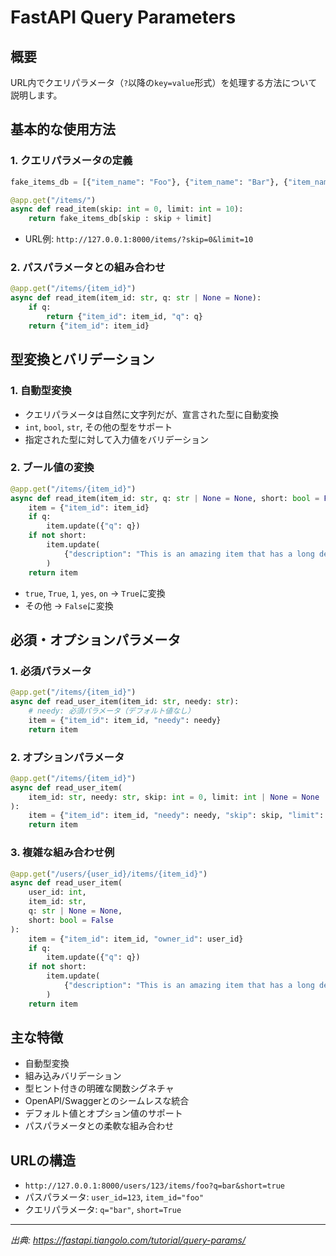 # FastAPI Query Parameters

## 概要
URL内でクエリパラメータ（`?`以降の`key=value`形式）を処理する方法について説明します。

## 基本的な使用方法

### 1. クエリパラメータの定義
```python
fake_items_db = [{"item_name": "Foo"}, {"item_name": "Bar"}, {"item_name": "Baz"}]

@app.get("/items/")
async def read_item(skip: int = 0, limit: int = 10):
    return fake_items_db[skip : skip + limit]
```
- URL例: `http://127.0.0.1:8000/items/?skip=0&limit=10`

### 2. パスパラメータとの組み合わせ
```python
@app.get("/items/{item_id}")
async def read_item(item_id: str, q: str | None = None):
    if q:
        return {"item_id": item_id, "q": q}
    return {"item_id": item_id}
```

## 型変換とバリデーション

### 1. 自動型変換
- クエリパラメータは自然に文字列だが、宣言された型に自動変換
- `int`, `bool`, `str`, その他の型をサポート
- 指定された型に対して入力値をバリデーション

### 2. ブール値の変換
```python
@app.get("/items/{item_id}")
async def read_item(item_id: str, q: str | None = None, short: bool = False):
    item = {"item_id": item_id}
    if q:
        item.update({"q": q})
    if not short:
        item.update(
            {"description": "This is an amazing item that has a long description"}
        )
    return item
```
- `true`, `True`, `1`, `yes`, `on` → `True`に変換
- その他 → `False`に変換

## 必須・オプションパラメータ

### 1. 必須パラメータ
```python
@app.get("/items/{item_id}")
async def read_user_item(item_id: str, needy: str):
    # needy: 必須パラメータ（デフォルト値なし）
    item = {"item_id": item_id, "needy": needy}
    return item
```

### 2. オプションパラメータ
```python
@app.get("/items/{item_id}")
async def read_user_item(
    item_id: str, needy: str, skip: int = 0, limit: int | None = None
):
    item = {"item_id": item_id, "needy": needy, "skip": skip, "limit": limit}
    return item
```

### 3. 複雑な組み合わせ例
```python
@app.get("/users/{user_id}/items/{item_id}")
async def read_user_item(
    user_id: int, 
    item_id: str, 
    q: str | None = None, 
    short: bool = False
):
    item = {"item_id": item_id, "owner_id": user_id}
    if q:
        item.update({"q": q})
    if not short:
        item.update(
            {"description": "This is an amazing item that has a long description"}
        )
    return item
```

## 主な特徴
- 自動型変換
- 組み込みバリデーション
- 型ヒント付きの明確な関数シグネチャ
- OpenAPI/Swaggerとのシームレスな統合
- デフォルト値とオプション値のサポート
- パスパラメータとの柔軟な組み合わせ

## URLの構造
- `http://127.0.0.1:8000/users/123/items/foo?q=bar&short=true`
- パスパラメータ: `user_id=123`, `item_id="foo"`
- クエリパラメータ: `q="bar"`, `short=True`

---
*出典: https://fastapi.tiangolo.com/tutorial/query-params/*